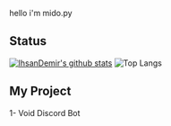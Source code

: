 hello i'm mido.py

## Status
[![IhsanDemir's github stats](https://github-readme-stats.vercel.app/api?username=ihsandemir1&show_icons=true&theme=dark)](https://github.com/ihsandemir1/IhsanDemir)
![Top Langs](https://github-readme-stats.vercel.app/api/top-langs/?username=ihsandemir1&theme=dark&hide_langs_below=1)

## My Project

1- Void Discord Bot
